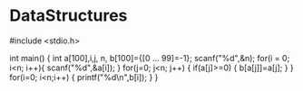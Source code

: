 # DataStructures
#include <stdio.h>

int main()
{
    int a[100],i,j, n, b[100]={[0 ... 99]=-1};
    scanf("%d",&n);
    for(i = 0; i<n; i++){
        scanf("%d",&a[i]);
    }
    for(j=0; j<n; j++)
    {
        if(a[j]>=0)
        {
            b[a[j]]=a[j];
        }
    }
    for(i=0; i<n;i++)
    {
        printf("%d\n",b[i]);
    }
}
